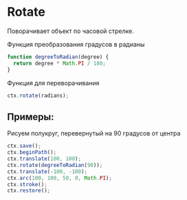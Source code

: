 # Rotate

Поворачивает объект по часовой стрелке.

Функция преобразования градусов в радианы
```js
function degreeToRadian(degree) {
  return degree * Math.PI / 180;
}
```

Функция для переворачивания
```js
ctx.rotate(radians);
```

## Примеры:

Рисуем полукруг, перевернутый на 90 градусов от центра
```js
ctx.save();
ctx.beginPath();
ctx.translate(100, 100);
ctx.rotate(degreeToRadian(90));
ctx.translate(-100, -100);
ctx.arc(100, 100, 50, 0, Math.PI);
ctx.stroke();
ctx.restore();
```
